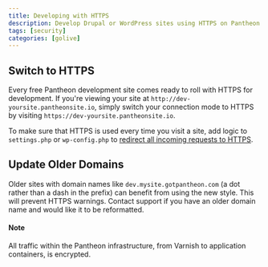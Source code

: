 ```yaml
---
title: Developing with HTTPS
description: Develop Drupal or WordPress sites using HTTPS on Pantheon environments.
tags: [security]
categories: [golive]
---
```

## Switch to HTTPS
Every free Pantheon development site comes ready to roll with HTTPS for development. If you're viewing your site at `http://dev-yoursite.pantheonsite.io`, simply switch your connection mode to HTTPS by visiting `https://dev-yoursite.pantheonsite.io`.

To make sure that HTTPS is used every time you visit a site, add logic to `settings.php` or `wp-config.php` to [redirect all incoming requests to HTTPS](/docs/redirects/).

## Update Older Domains
Older sites with domain names like `dev.mysite.gotpantheon.com` (a dot rather than a dash in the prefix) can benefit from using the new style. This will prevent HTTPS warnings. Contact support if you have an older domain name and would like it to be reformatted.

<div class="alert alert-info" role="alert">
<h4 class="info">Note</h4>
<p>All traffic within the Pantheon infrastructure, from Varnish to application containers, is encrypted.</p></div>
